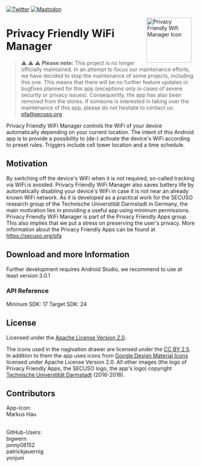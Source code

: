 [![Twitter](https://img.shields.io/badge/twitter-@SECUSOResearch-%231DA1F2.svg?&style=flat-square&logo=twitter&logoColor=1DA1F2)][Twitter]
[![Mastodon](https://img.shields.io/badge/mastodon-@SECUSO__Research@baw%C3%BC.social-%233088D4.svg?&style=flat-square&logo=mastodon&logoColor=3088D4)][Mastodon]

[Mastodon]: https://xn--baw-joa.social/@SECUSO_Research
[Twitter]: https://twitter.com/SECUSOResearch

<img src="https://github.com/SecUSo/privacy-friendly-wifi-manager/raw/master/fastlane/metadata/android/en-US/images/icon.png"
     alt="Privacy Friendly Wifi Manager Icon"
     width="120px"
     align="right"
     style="float: right; margin-right: 10px;" />

# Privacy Friendly WiFi Manager
> :warning: :warning: :warning: **Please note:** This project is no longer officially maintained. In an attempt to focus our maintenance efforts, we have decided to stop the maintenance of some projects, including this one. This means that there will be no further feature updates or bugfixes planned for this app (exceptions only in cases of severe security or privacy issues). Consequently, the app has also been removed from the stores.
If someone is interested in taking over the maintenance of this app, please do not hesitate to contact us: pfa@secuso.org

Privacy Friendly WiFi Manager controls the WiFi of your device automatically depending on your current location. The intent of this Android app is to provide a possibility to (de-) activate the device's WiFi according to preset rules. Triggers include cell tower location and a time schedule.

## Motivation
By switching off the device's WiFi when it is not required, so-called tracking via WiFi is avoided. Privacy Friendly WiFi Manager also saves battery life by automatically disabling your device's WiFi in case it is not near an already known WiFi network. As it is developed as a practical work for the SECUSO research group of the Technische Universtität Darmstadt in Germany, the main motivation lies in providing a useful app using minimum permissions. Privacy Friendly WiFi Manager is part of the Privacy Friendly Apps group. This also implies that we put a stress on preserving the user's privacy. More information about the Privacy Friendly Apps can be found at https://secuso.org/pfa

## Download and more Information

Further development requires Android Studio, we recommend to use at least version 3.0.1

### API Reference

Mininum SDK: 17
Target SDK: 24


## License
Licensed under the [Apache License Version 2.0](https://github.com/SecUSo/privacy-friendly-wifi/blob/master/LICENSE).

The icons used in the nagivation drawer are licensed under the [CC BY 2.5](http://creativecommons.org/licenses/by/2.5/). 
In addition to them the app uses icons from [Google Design Material Icons](https://design.google.com/icons/index.html) licensed under Apache License Version 2.0. 
All other images (the logo of Privacy Friendly Apps, the SECUSO logo, the app's logo) copyright [Technische Universtität Darmstadt](www.tu-darmstadt.de) (2016-2018).

## Contributors
App-Icon: <br />
Markus Hau<br /><br />

GitHub-Users:<br />
bigwern <br />
jonny08152 <br />
patrickjauernig <br />
yonjuni
